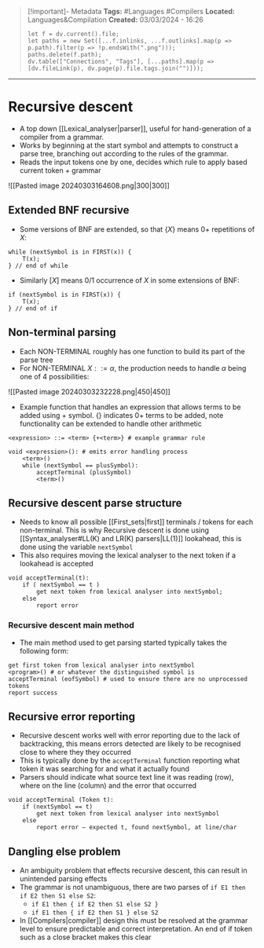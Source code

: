 > [!important]- Metadata
> **Tags:** #Languages #Compilers 
> **Located:** Languages&Compilation
> **Created:** 03/03/2024 - 16:26
> ```dataviewjs
> let f = dv.current().file;
> let paths = new Set([...f.inlinks, ...f.outlinks].map(p => p.path).filter(p => !p.endsWith(".png")));
> paths.delete(f.path);
> dv.table(["Connections", "Tags"], [...paths].map(p => [dv.fileLink(p), dv.page(p).file.tags.join("")]));
> ```

___
# Recursive descent
- A top down [[Lexical_analyser|parser]], useful for hand-generation of a compiler from a grammar. 
- Works by beginning at the start symbol and attempts to construct a parse tree, branching out according to the rules of the grammar. 
- Reads the input tokens one by one, decides which rule to apply based current token + grammar

![[Pasted image 20240303164608.png|300|300]]


## Extended BNF recursive
- Some versions of BNF are extended, so that $\{ X \}$ means 0+ repetitions of $X$:
```
while (nextSymbol is in FIRST(x)) { 
    T(x); 
} // end of while
```

- Similarly $[X]$ means 0/1 occurrence of $X$ in some extensions of BNF:

```
if (nextSymbol is in FIRST(x)) { 
    T(x); 
} // end of if
```
## Non-terminal parsing
- Each NON-TERMINAL roughly has one function to build its part of the parse tree
- For NON-TERMINAL $X::=\alpha$, the production needs to handle $\alpha$ being one of 4 possibilities:

![[Pasted image 20240303232228.png|450|450]]

- Example function that handles an expression that allows terms to be added using + symbol. {} indicates 0+ terms to be added, note functionality can be extended to handle other arithmetic 

```
<expression> ::= <term> {+<term>} # example grammar rule 

void <expression>(): # emits error handling process
    <term>() 
    while (nextSymbol == plusSymbol):
        acceptTerminal (plusSymbol) 
        <term>() 
```
## Recursive descent parse structure
- Needs to know all possible [[First_sets|first]] terminals / tokens for each non-terminal. This is why Recursive descent is done using [[Syntax_analyser#LL(K) and LR(K) parsers|LL(1)]]  lookahead, this is done using the variable `nextSymbol`
- This also requires moving the lexical analyser to the next token if a lookahead is accepted 

```
void acceptTerminal(t):
    if ( nextSymbol == t )
        get next token from lexical analyser into nextSymbol;
    else
        report error
```

### Recursive descent main method 
- The main method used to get parsing started typically takes the following form:

```
get first token from lexical analyser into nextSymbol
<program>() # or whatever the distinguished symbol is 
acceptTerminal (eofSymbol) # used to ensure there are no unprocessed tokens
report success
```

## Recursive error reporting
- Recursive descent works well with error reporting due to the lack of backtracking, this means errors detected are likely to be recognised close to where they they occurred
- This is typically done by the `acceptTerminal` function reporting what token it was searching for and what it actually found
- Parsers should indicate what source text line it was reading (row), where on the line (column) and the error that occurred 

```
void acceptTerminal (Token t):
    if (nextSymbol == t)
        get next token from lexical analyser into nextSymbol 
    else
        report error – expected t, found nextSymbol, at line/char 
```

## Dangling else problem
- An ambiguity problem that effects recursive descent, this can result in unintended parsing effects
- The grammar is not unambiguous, there are two parses of `if E1 then if E2 then S1 else S2`:
	- `if E1 then { if E2 then S1 else S2 }`
	- `if E1 then { if E2 then S1 } else S2`
- In [[Compilers|compiler]] design this must be resolved at the grammar level to ensure predictable and correct interpretation. An end of if token such as a close bracket makes this clear
